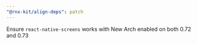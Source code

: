 ```yaml
---
"@rnx-kit/align-deps": patch
---
```


Ensure `react-native-screens` works with New Arch enabled on both 0.72 and 0.73
